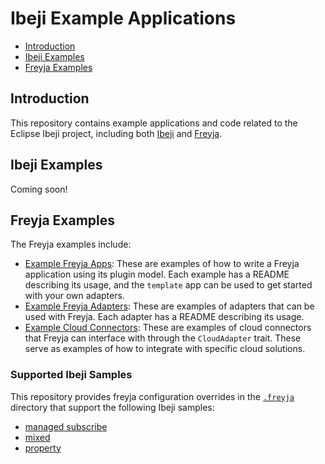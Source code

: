 # Ibeji Example Applications

- [Introduction](#introduction)
- [Ibeji Examples](#ibeji-examples)
- [Freyja Examples](#freyja-examples)

## Introduction

This repository contains example applications and code related to the Eclipse Ibeji project, including both [Ibeji](https://github.com/eclipse-ibeji/ibeji) and [Freyja](https://github.com/eclipse-ibeji/freyja).

## Ibeji Examples

Coming soon!

## Freyja Examples

The Freyja examples include:

- [Example Freyja Apps](./freyja_apps/): These are examples of how to write a Freyja application using its plugin model. Each example has a README describing its usage, and the `template` app can be used to get started with your own adapters.
- [Example Freyja Adapters](./freyja_adapters/): These are examples of adapters that can be used with Freyja. Each adapter has a README describing its usage.
- [Example Cloud Connectors](./cloud_connectors/): These are examples of cloud connectors that Freyja can interface with through the `CloudAdapter` trait. These serve as examples of how to integrate with specific cloud solutions.

### Supported Ibeji Samples

This repository provides freyja configuration overrides in the [`.freyja`](../../.freyja/) directory that support the following Ibeji samples:

- [managed subscribe](https://github.com/eclipse-ibeji/ibeji/tree/main/samples/managed_subscribe)
- [mixed](https://github.com/eclipse-ibeji/ibeji/tree/main/samples/mixed)
- [property](https://github.com/eclipse-ibeji/ibeji/tree/main/samples/property)
